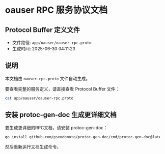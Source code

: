 # oauser RPC 服务协议文档

## Protocol Buffer 定义文件
- 文件路径: `app/oauser/oauser-rpc.proto`
- 生成时间: 2025-06-30 04:11:23

## 说明
本文档由 `oauser-rpc.proto` 文件自动生成。

要查看完整的服务定义，请直接查看 Protocol Buffer 文件：
```bash
cat app/oauser/oauser-rpc.proto
```

## 安装 protoc-gen-doc 生成更详细文档
要生成更详细的RPC文档，请安装 protoc-gen-doc：
```bash
go install github.com/pseudomuto/protoc-gen-doc/cmd/protoc-gen-doc@latest
```

然后重新运行文档生成命令。
